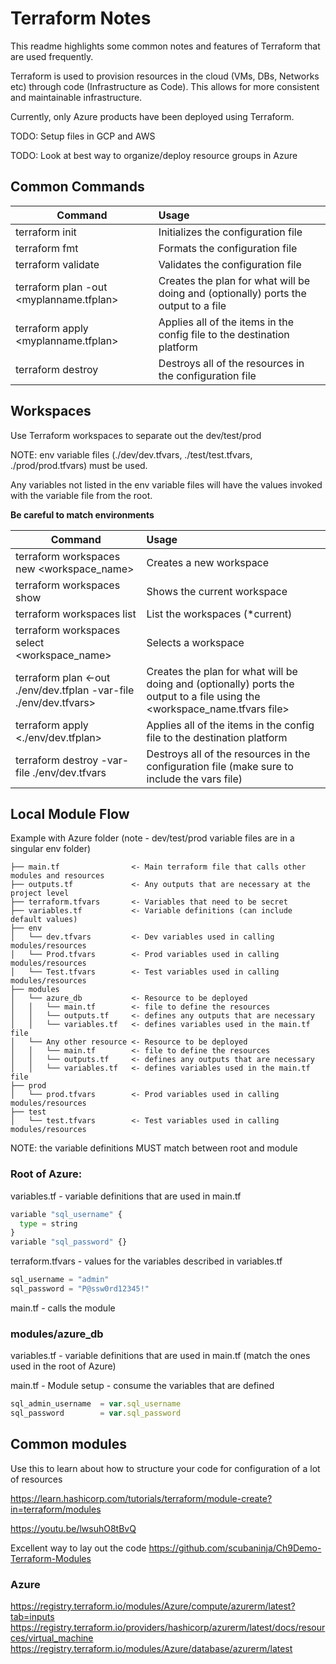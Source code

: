 # Terraform Notes

This readme highlights some common notes and features of Terraform that are used frequently.

Terraform is used to provision resources in the cloud (VMs, DBs, Networks etc) through code (Infrastructure as Code). This allows for more consistent and maintainable infrastructure.

Currently, only Azure products have been deployed using Terraform.

TODO: Setup files in GCP and AWS

TODO: Look at best way to organize/deploy resource groups in Azure


## Common Commands

| Command         | Usage           |
| ------------- |:-------------|
| terraform init     | Initializes the configuration file|
| terraform fmt     | Formats the configuration file     |
| terraform validate     | Validates the configuration file     |
| terraform plan -out <myplanname.tfplan> | Creates the plan for what will be doing and (optionally) ports the output to a file     |
| terraform apply <myplanname.tfplan> | Applies all of the items in the config file to the destination platform     |
| terraform destroy | Destroys all of the resources in the configuration file     |

## Workspaces

Use Terraform workspaces to separate out the dev/test/prod

NOTE: env variable files (./dev/dev.tfvars, ./test/test.tfvars, ./prod/prod.tfvars) must be used.

Any variables not listed in the env variable files will have the values invoked with the variable file from the root.

 **Be careful to match environments**

| Command         | Usage           |
| ------------- |:-------------|
| terraform workspaces new <workspace_name>     | Creates a new workspace|
| terraform workspaces show      | Shows the current workspace    |
| terraform workspaces list      | List the workspaces (*current)    |
| terraform workspaces select <workspace_name>      | Selects a workspace   |
| terraform plan <-out ./env/dev.tfplan -var-file ./env/dev.tfvars> | Creates the plan for what will be doing and (optionally) ports the output to a file using the <workspace_name.tfvars file>    |
| terraform apply <./env/dev.tfplan> | Applies all of the items in the config file to the destination platform     |
| terraform destroy -var-file ./env/dev.tfvars| Destroys all of the resources in the configuration file (make sure to include the vars file)   |

## Local Module Flow

Example with Azure folder (note - dev/test/prod variable files are in a singular env folder)

    ├── main.tf                <- Main terraform file that calls other modules and resources
    ├── outputs.tf             <- Any outputs that are necessary at the project level
    ├── terraform.tfvars       <- Variables that need to be secret
    ├── variables.tf           <- Variable definitions (can include default values)
    ├── env
    │   └── dev.tfvars         <- Dev variables used in calling modules/resources
    │   └── Prod.tfvars        <- Prod variables used in calling modules/resources
    │   └── Test.tfvars        <- Test variables used in calling modules/resources
    ├── modules                  
    │   └── azure_db           <- Resource to be deployed         
    │   │   └── main.tf        <- file to define the resources 
    │   │   └── outputs.tf     <- defines any outputs that are necessary  
    │   │   └── variables.tf   <- defines variables used in the main.tf file  
    │   └── Any other resource <- Resource to be deployed         
    │   │   └── main.tf        <- file to define the resources 
    │   │   └── outputs.tf     <- defines any outputs that are necessary  
    │   │   └── variables.tf   <- defines variables used in the main.tf file  
    ├── prod 
    │   └── prod.tfvars        <- Prod variables used in calling modules/resources
    ├── test                
    │   └── test.tfvars        <- Test variables used in calling modules/resources

NOTE: the variable definitions MUST match between root and module

### Root of Azure:

variables.tf  - variable definitions that are used in main.tf

```python
variable "sql_username" {
  type = string
}
variable "sql_password" {}
```
terraform.tfvars - values for the variables described in variables.tf

```python
sql_username = "admin"
sql_password = "P@ssw0rd12345!"
```

main.tf - calls the module 

### modules/azure_db
variables.tf  - variable definitions that are used in main.tf (match the ones used in the root of Azure)

main.tf - Module setup - consume the variables that are defined

```javascript
sql_admin_username  = var.sql_username
sql_password        = var.sql_password
```


## Common modules

Use this to learn about how to structure your code for configuration of a lot of resources

https://learn.hashicorp.com/tutorials/terraform/module-create?in=terraform/modules

https://youtu.be/lwsuhO8tBvQ

Excellent way to lay out the code
https://github.com/scubaninja/Ch9Demo-Terraform-Modules


### Azure

https://registry.terraform.io/modules/Azure/compute/azurerm/latest?tab=inputs
https://registry.terraform.io/providers/hashicorp/azurerm/latest/docs/resources/virtual_machine
https://registry.terraform.io/modules/Azure/database/azurerm/latest
